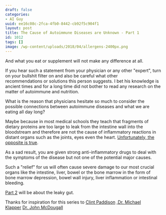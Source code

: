 ```yaml
---
draft: false
categories:
- AI Guy
uuid: ee16c08c-2fca-4fb0-8442-cb92f5c904f1
layout: post
title: The Cause of Autoimmune Diseases are Unknown - Part 1
id: 1012
tags: []
image: /wp-content/uploads/2018/04/allergens-2400px.png
---
```


And what you eat or supplement will not make any difference at all.

If you hear such a statement from your physician or any other "expert", turn on your bullshit filter on and also be careful what other recommendations&nbsp;or&nbsp;solutions this person suggests. I bet his knowledge is ancient times and for a long time did not bother to read any research on the matter of autoimmune and nutrition.

What is the reason that&nbsp;physicians&nbsp;hesitate so much to consider the possible connections between autoimmune diseases and what we are eating all day long? 

Maybe because in most medical schools they teach that&nbsp;fragments of dietary proteins are too large to leak from the intestine wall into the bloodstream and therefore are not the cause of inflammatory reactions in distant organs such as the joints, eyes even the heart. [Unfortunately,&nbsp;the opposite is true](https://www.ncbi.nlm.nih.gov/pmc/articles/PMC5440529/).

As a&nbsp;sad result, you are given strong&nbsp;anti-inflammatory drugs to deal with the symptoms of the disease but not one of the potential major causes.

Such a "relief" for us will often cause severe damage to our most crucial organs like the intestine, liver, bowel or the bone marrow in the form of bone&nbsp;marrow depression,&nbsp;bowel wall injury,&nbsp;liver inflammation or&nbsp;intestinal bleeding.

[Part 2](https://factastichealth.com/the-cause-of-autoimmune-diseases-are-unknown-part-2) will be about the leaky gut.

Thanks for inspiration for this series to [Clint Paddison](https://www.paddisonprogram.com/) ,[Dr. Michael Klapper](https://doctorklaper.com/answers/answers07)&nbsp;[Dr. John McDougall](https://www.drmcdougall.com/)

